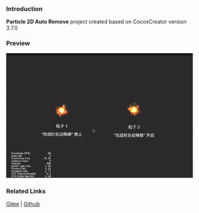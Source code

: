### Introduction
**Particle 2D Auto Remove** project created based on CocosCreator version 3.7.0

### Preview
![image](../../../gif/202203/2022030547.gif)

### Related Links
[Gitee](https://gitee.com/mirrors_cocos-creator/example-cases/tree/v2.4.3/assets/cases/01_graphics/02_particle) | [Github](https://github.com/cocos-creator/example-cases/tree/v2.4.3/assets/cases/01_graphics/02_particle)